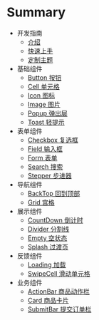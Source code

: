 # Summary

* 开发指南
    * [介绍](README.md)
    * [快速上手](guide/quickstart.md)
    * [定制主题](guide/theme-custom.md)
* 基础组件
    * [Button 按钮](basic/button.md)
    * [Cell 单元格](basic/cell.md)
    * [Icon 图标](basic/icon.md)
    * [Image 图片](basic/image.md)
    * [Popup 弹出层](basic/popup.md)
    * [Toast 轻提示](basic/toast.md)
* 表单组件
    * [Checkbox 复选框](form/checkbox.md)
    * [Field 输入框](form/field.md)
    * [Form 表单](form/form.md)
    * [Search 搜索](form/search.md)
    * [Stepper 步进器](form/stepper.md)
* 导航组件
    * [BackTop 回到顶部](navigation/backtop.md)
    * [Grid 宫格](navigation/grid.md)
* 展示组件
    * [CountDown 倒计时](display/countdown.md)
    * [Divider 分割线](display/divider.md)
    * [Empty 空状态](display/empty.md)
    * [Splash 过渡页](display/splash.md)
* 反馈组件
    * [Loading 加载](feedback/loading.md)
    * [SwipeCell 滑动单元格](feedback/swipecell.md)
* 业务组件
    * [ActionBar 商品动作栏](business/actionbar.md)
    * [Card 商品卡片](business/card.md)
    * [SubmitBar 提交订单栏](business/submitbar.md)

